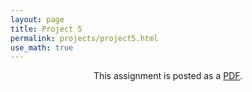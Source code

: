 ```yaml
---
layout: page
title: Project 5
permalink: projects/project5.html
use_math: true
---
```

<center>

This assignment is posted as a <a href="hw5-2017.pdf">PDF</a>.

</center>
